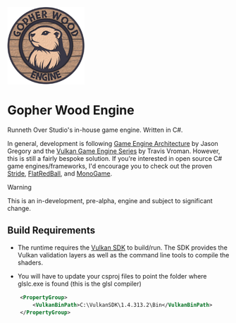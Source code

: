 <p align="left">
  <img src="content/icon/gopherwood-icon.png" width="175" alt="GopherWood Logo">
</p>

# Gopher Wood Engine
Runneth Over Studio's in-house game engine. Written in C#.

In general, development is following [Game Engine Architecture](https://www.taylorfrancis.com/books/mono/10.1201/9781315267845/game-engine-architecture-third-edition-jason-gregory) by Jason Gregory and the [Vulkan Game Engine Series](https://www.youtube.com/watch?v=dHPuU-DJoBM&list=PLv8Ddw9K0JPg1BEO-RS-0MYs423cvLVtj) by Travis Vroman. However, this is still a fairly bespoke solution. If you're interested in open source C# game engines/frameworks, I'd encourage you to check out the proven [Stride](https://github.com/stride3d/stride), [FlatRedBall](https://github.com/vchelaru/FlatRedBall), and [MonoGame](https://github.com/MonoGame/MonoGame).

> [!WARNING]
> This is an in-development, pre-alpha, engine and subject to significant change.

## Build Requirements
- The runtime requires the [Vulkan SDK](https://www.lunarg.com/vulkan-sdk/) to build/run. The SDK provides the Vulkan validation layers as well as the command line tools to compile the shaders. 

- You will have to update your csproj files to point the folder where glslc.exe is found (this is the glsl compiler)

```xml
	<PropertyGroup>
		<VulkanBinPath>C:\VulkanSDK\1.4.313.2\Bin</VulkanBinPath>
	</PropertyGroup>
```
